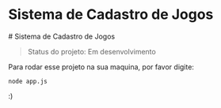 <h1>Sistema de Cadastro de Jogos </h1>
# Sistema de Cadastro de Jogos 

> Status do projeto: Em desenvolvimento

Para rodar esse projeto na sua maquina, por favor digite:

```
node app.js
```

:)

